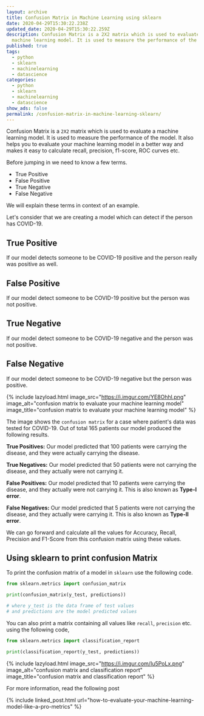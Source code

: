 ```yaml
---
layout: archive
title: Confusion Matrix in Machine Learning using sklearn
date: 2020-04-29T15:30:22.238Z
updated_date: 2020-04-29T15:30:22.259Z
description: Confusion Matrix is a 2X2 matrix which is used to evaluate a
  machine learning model. It is used to measure the performance of the model.
published: true
tags:
  - python
  - sklearn
  - machinelearning
  - datascience
categories:
  - python
  - sklearn
  - machinelearning
  - datascience
show_ads: false
permalink: /confusion-matrix-in-machine-learning-sklearn/
---
```

Confusion Matrix is a `2X2` matrix which is used to evaluate a machine learning model. It is used to measure the performance of the model. It also helps you to evaluate your machine learning model in a better way and makes it easy to calculate recall, precision, f1-score, ROC curves etc.

Before jumping in we need to know a few terms.

* True Positive
* False Positive
* True Negative
* False Negative

We will explain these terms in context of an example.

Let's consider that we are creating a model which can detect if the person has COVID-19.

## True Positive

If our model detects someone to be COVID-19 positive and the person really was positive as well.

## False Positive

If our model detect someone to be COVID-19 positive but the person was not positive.

## True Negative

If our model detect someone to be COVID-19 negative and the person was not positive.

## False Negative

If our model detect someone to be COVID-19 negative but the person was positive.

{% include lazyload.html image_src="https://i.imgur.com/YE8Ohhl.png" image_alt="confusion matrix to evaluate your machine learning model" image_title="confusion matrix to evaluate your machine learning model" %}

The image shows the `confusion matrix` for a case where patient's data was tested for COVID-19. Out of total 165 patients our model produced the following results.

**True Positives:** Our model predicted that 100 patients were carrying the disease, and they were actually carrying the disease.

**True Negatives:** Our model predicted that 50 patients were not carrying the disease, and they actually were not carrying it.

**False Positives:** Our model predicted that 10 patients were carrying the disease, and they actually were not carrying it. This is also known as **Type-I error**.

**False Negatives:** Our model predicted that 5 patients were not carrying the disease, and they actually were carrying it. This is also known as **Type-II error**.

We can go forward and calculate all the values for Accuracy, Recall, Precision and F1-Score from this confusion matrix using these values.

## Using sklearn to print confusion Matrix

To print the confusion matrix of a model in `sklearn` use the following code.

```python
from sklearn.metrics import confusion_matrix

print(confusion_matrix(y_test, predictions))

# where y_test is the data frame of test values
# and predictions are the model predicted values
```

You can also print a matrix containing all values like `recall`, `precision` etc. using the following code,

```python
from sklearn.metrics import classification_report

print(classification_report(y_test, predictions))
```

{% include lazyload.html image_src="https://i.imgur.com/Iu5PoLx.png" image_alt="confusion matrix and classification report" image_title="confusion matrix and classification report" %}

For more information, read the following post

{% include linked_post.html url="how-to-evaluate-your-machine-learning-model-like-a-pro-metrics" %}
